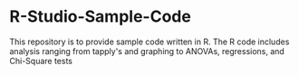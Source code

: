 # R-Studio-Sample-Code
This repository is to provide sample code written in R.
The R code includes analysis ranging from tapply's and graphing to ANOVAs, regressions, and Chi-Square tests
